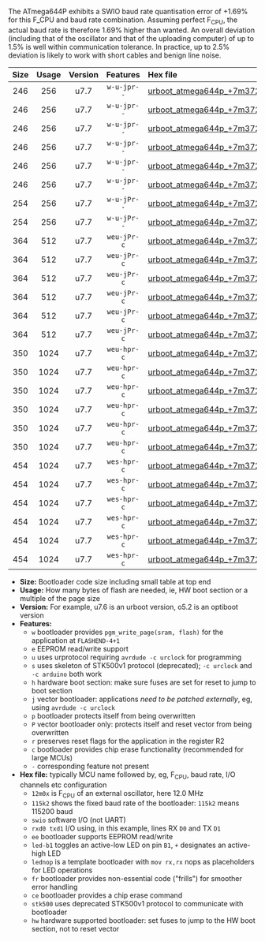 The ATmega644P exhibits a SWIO baud rate quantisation error of +1.69% for this F_CPU and baud rate combination. Assuming perfect F<sub>CPU</sub>, the actual baud rate is therefore 1.69% higher than wanted. An overall deviation (including that of the oscillator and that of the uploading computer) of up to 1.5% is well within communication tolerance. In practice, up to 2.5% deviation is likely to work with short cables and benign line noise.

|Size|Usage|Version|Features|Hex file|
|:-:|:-:|:-:|:-:|:--|
|246|256|u7.7|`w-u-jpr--`|[urboot_atmega644p_+7m3728x_+250k0_swio_rxd0_txd1_led+b0.hex](https://raw.githubusercontent.com/stefanrueger/urboot.hex/main/mcus/atmega644p/external_oscillator/fcpu_+7m3728x/br_+250k0/urboot_atmega644p_+7m3728x_+250k0_swio_rxd0_txd1_led+b0.hex)|
|246|256|u7.7|`w-u-jpr--`|[urboot_atmega644p_+7m3728x_+250k0_swio_rxd0_txd1_led+b7.hex](https://raw.githubusercontent.com/stefanrueger/urboot.hex/main/mcus/atmega644p/external_oscillator/fcpu_+7m3728x/br_+250k0/urboot_atmega644p_+7m3728x_+250k0_swio_rxd0_txd1_led+b7.hex)|
|246|256|u7.7|`w-u-jpr--`|[urboot_atmega644p_+7m3728x_+250k0_swio_rxd0_txd1_lednop.hex](https://raw.githubusercontent.com/stefanrueger/urboot.hex/main/mcus/atmega644p/external_oscillator/fcpu_+7m3728x/br_+250k0/urboot_atmega644p_+7m3728x_+250k0_swio_rxd0_txd1_lednop.hex)|
|246|256|u7.7|`w-u-jpr--`|[urboot_atmega644p_+7m3728x_+250k0_swio_rxd2_txd3_led+b0.hex](https://raw.githubusercontent.com/stefanrueger/urboot.hex/main/mcus/atmega644p/external_oscillator/fcpu_+7m3728x/br_+250k0/urboot_atmega644p_+7m3728x_+250k0_swio_rxd2_txd3_led+b0.hex)|
|246|256|u7.7|`w-u-jpr--`|[urboot_atmega644p_+7m3728x_+250k0_swio_rxd2_txd3_led+b7.hex](https://raw.githubusercontent.com/stefanrueger/urboot.hex/main/mcus/atmega644p/external_oscillator/fcpu_+7m3728x/br_+250k0/urboot_atmega644p_+7m3728x_+250k0_swio_rxd2_txd3_led+b7.hex)|
|246|256|u7.7|`w-u-jpr--`|[urboot_atmega644p_+7m3728x_+250k0_swio_rxd2_txd3_lednop.hex](https://raw.githubusercontent.com/stefanrueger/urboot.hex/main/mcus/atmega644p/external_oscillator/fcpu_+7m3728x/br_+250k0/urboot_atmega644p_+7m3728x_+250k0_swio_rxd2_txd3_lednop.hex)|
|254|256|u7.7|`w-u-jPr--`|[urboot_atmega644p_+7m3728x_+250k0_swio_rxd0_txd1.hex](https://raw.githubusercontent.com/stefanrueger/urboot.hex/main/mcus/atmega644p/external_oscillator/fcpu_+7m3728x/br_+250k0/urboot_atmega644p_+7m3728x_+250k0_swio_rxd0_txd1.hex)|
|254|256|u7.7|`w-u-jPr--`|[urboot_atmega644p_+7m3728x_+250k0_swio_rxd2_txd3.hex](https://raw.githubusercontent.com/stefanrueger/urboot.hex/main/mcus/atmega644p/external_oscillator/fcpu_+7m3728x/br_+250k0/urboot_atmega644p_+7m3728x_+250k0_swio_rxd2_txd3.hex)|
|364|512|u7.7|`weu-jPr-c`|[urboot_atmega644p_+7m3728x_+250k0_swio_rxd0_txd1_ee_led+b0_fr_ce.hex](https://raw.githubusercontent.com/stefanrueger/urboot.hex/main/mcus/atmega644p/external_oscillator/fcpu_+7m3728x/br_+250k0/urboot_atmega644p_+7m3728x_+250k0_swio_rxd0_txd1_ee_led+b0_fr_ce.hex)|
|364|512|u7.7|`weu-jPr-c`|[urboot_atmega644p_+7m3728x_+250k0_swio_rxd0_txd1_ee_led+b7_fr_ce.hex](https://raw.githubusercontent.com/stefanrueger/urboot.hex/main/mcus/atmega644p/external_oscillator/fcpu_+7m3728x/br_+250k0/urboot_atmega644p_+7m3728x_+250k0_swio_rxd0_txd1_ee_led+b7_fr_ce.hex)|
|364|512|u7.7|`weu-jPr-c`|[urboot_atmega644p_+7m3728x_+250k0_swio_rxd0_txd1_ee_lednop_fr_ce.hex](https://raw.githubusercontent.com/stefanrueger/urboot.hex/main/mcus/atmega644p/external_oscillator/fcpu_+7m3728x/br_+250k0/urboot_atmega644p_+7m3728x_+250k0_swio_rxd0_txd1_ee_lednop_fr_ce.hex)|
|364|512|u7.7|`weu-jPr-c`|[urboot_atmega644p_+7m3728x_+250k0_swio_rxd2_txd3_ee_led+b0_fr_ce.hex](https://raw.githubusercontent.com/stefanrueger/urboot.hex/main/mcus/atmega644p/external_oscillator/fcpu_+7m3728x/br_+250k0/urboot_atmega644p_+7m3728x_+250k0_swio_rxd2_txd3_ee_led+b0_fr_ce.hex)|
|364|512|u7.7|`weu-jPr-c`|[urboot_atmega644p_+7m3728x_+250k0_swio_rxd2_txd3_ee_led+b7_fr_ce.hex](https://raw.githubusercontent.com/stefanrueger/urboot.hex/main/mcus/atmega644p/external_oscillator/fcpu_+7m3728x/br_+250k0/urboot_atmega644p_+7m3728x_+250k0_swio_rxd2_txd3_ee_led+b7_fr_ce.hex)|
|364|512|u7.7|`weu-jPr-c`|[urboot_atmega644p_+7m3728x_+250k0_swio_rxd2_txd3_ee_lednop_fr_ce.hex](https://raw.githubusercontent.com/stefanrueger/urboot.hex/main/mcus/atmega644p/external_oscillator/fcpu_+7m3728x/br_+250k0/urboot_atmega644p_+7m3728x_+250k0_swio_rxd2_txd3_ee_lednop_fr_ce.hex)|
|350|1024|u7.7|`weu-hpr-c`|[urboot_atmega644p_+7m3728x_+250k0_swio_rxd0_txd1_ee_led+b0_fr_ce_hw.hex](https://raw.githubusercontent.com/stefanrueger/urboot.hex/main/mcus/atmega644p/external_oscillator/fcpu_+7m3728x/br_+250k0/urboot_atmega644p_+7m3728x_+250k0_swio_rxd0_txd1_ee_led+b0_fr_ce_hw.hex)|
|350|1024|u7.7|`weu-hpr-c`|[urboot_atmega644p_+7m3728x_+250k0_swio_rxd0_txd1_ee_led+b7_fr_ce_hw.hex](https://raw.githubusercontent.com/stefanrueger/urboot.hex/main/mcus/atmega644p/external_oscillator/fcpu_+7m3728x/br_+250k0/urboot_atmega644p_+7m3728x_+250k0_swio_rxd0_txd1_ee_led+b7_fr_ce_hw.hex)|
|350|1024|u7.7|`weu-hpr-c`|[urboot_atmega644p_+7m3728x_+250k0_swio_rxd0_txd1_ee_lednop_fr_ce_hw.hex](https://raw.githubusercontent.com/stefanrueger/urboot.hex/main/mcus/atmega644p/external_oscillator/fcpu_+7m3728x/br_+250k0/urboot_atmega644p_+7m3728x_+250k0_swio_rxd0_txd1_ee_lednop_fr_ce_hw.hex)|
|350|1024|u7.7|`weu-hpr-c`|[urboot_atmega644p_+7m3728x_+250k0_swio_rxd2_txd3_ee_led+b0_fr_ce_hw.hex](https://raw.githubusercontent.com/stefanrueger/urboot.hex/main/mcus/atmega644p/external_oscillator/fcpu_+7m3728x/br_+250k0/urboot_atmega644p_+7m3728x_+250k0_swio_rxd2_txd3_ee_led+b0_fr_ce_hw.hex)|
|350|1024|u7.7|`weu-hpr-c`|[urboot_atmega644p_+7m3728x_+250k0_swio_rxd2_txd3_ee_led+b7_fr_ce_hw.hex](https://raw.githubusercontent.com/stefanrueger/urboot.hex/main/mcus/atmega644p/external_oscillator/fcpu_+7m3728x/br_+250k0/urboot_atmega644p_+7m3728x_+250k0_swio_rxd2_txd3_ee_led+b7_fr_ce_hw.hex)|
|350|1024|u7.7|`weu-hpr-c`|[urboot_atmega644p_+7m3728x_+250k0_swio_rxd2_txd3_ee_lednop_fr_ce_hw.hex](https://raw.githubusercontent.com/stefanrueger/urboot.hex/main/mcus/atmega644p/external_oscillator/fcpu_+7m3728x/br_+250k0/urboot_atmega644p_+7m3728x_+250k0_swio_rxd2_txd3_ee_lednop_fr_ce_hw.hex)|
|454|1024|u7.7|`wes-hpr-c`|[urboot_atmega644p_+7m3728x_+250k0_swio_rxd0_txd1_ee_led+b0_fr_ce_stk500_hw.hex](https://raw.githubusercontent.com/stefanrueger/urboot.hex/main/mcus/atmega644p/external_oscillator/fcpu_+7m3728x/br_+250k0/urboot_atmega644p_+7m3728x_+250k0_swio_rxd0_txd1_ee_led+b0_fr_ce_stk500_hw.hex)|
|454|1024|u7.7|`wes-hpr-c`|[urboot_atmega644p_+7m3728x_+250k0_swio_rxd0_txd1_ee_led+b7_fr_ce_stk500_hw.hex](https://raw.githubusercontent.com/stefanrueger/urboot.hex/main/mcus/atmega644p/external_oscillator/fcpu_+7m3728x/br_+250k0/urboot_atmega644p_+7m3728x_+250k0_swio_rxd0_txd1_ee_led+b7_fr_ce_stk500_hw.hex)|
|454|1024|u7.7|`wes-hpr-c`|[urboot_atmega644p_+7m3728x_+250k0_swio_rxd0_txd1_ee_lednop_fr_ce_stk500_hw.hex](https://raw.githubusercontent.com/stefanrueger/urboot.hex/main/mcus/atmega644p/external_oscillator/fcpu_+7m3728x/br_+250k0/urboot_atmega644p_+7m3728x_+250k0_swio_rxd0_txd1_ee_lednop_fr_ce_stk500_hw.hex)|
|454|1024|u7.7|`wes-hpr-c`|[urboot_atmega644p_+7m3728x_+250k0_swio_rxd2_txd3_ee_led+b0_fr_ce_stk500_hw.hex](https://raw.githubusercontent.com/stefanrueger/urboot.hex/main/mcus/atmega644p/external_oscillator/fcpu_+7m3728x/br_+250k0/urboot_atmega644p_+7m3728x_+250k0_swio_rxd2_txd3_ee_led+b0_fr_ce_stk500_hw.hex)|
|454|1024|u7.7|`wes-hpr-c`|[urboot_atmega644p_+7m3728x_+250k0_swio_rxd2_txd3_ee_led+b7_fr_ce_stk500_hw.hex](https://raw.githubusercontent.com/stefanrueger/urboot.hex/main/mcus/atmega644p/external_oscillator/fcpu_+7m3728x/br_+250k0/urboot_atmega644p_+7m3728x_+250k0_swio_rxd2_txd3_ee_led+b7_fr_ce_stk500_hw.hex)|
|454|1024|u7.7|`wes-hpr-c`|[urboot_atmega644p_+7m3728x_+250k0_swio_rxd2_txd3_ee_lednop_fr_ce_stk500_hw.hex](https://raw.githubusercontent.com/stefanrueger/urboot.hex/main/mcus/atmega644p/external_oscillator/fcpu_+7m3728x/br_+250k0/urboot_atmega644p_+7m3728x_+250k0_swio_rxd2_txd3_ee_lednop_fr_ce_stk500_hw.hex)|

- **Size:** Bootloader code size including small table at top end
- **Usage:** How many bytes of flash are needed, ie, HW boot section or a multiple of the page size
- **Version:** For example, u7.6 is an urboot version, o5.2 is an optiboot version
- **Features:**
  + `w` bootloader provides `pgm_write_page(sram, flash)` for the application at `FLASHEND-4+1`
  + `e` EEPROM read/write support
  + `u` uses urprotocol requiring `avrdude -c urclock` for programming
  + `s` uses skeleton of STK500v1 protocol (deprecated); `-c urclock` and `-c arduino` both work
  + `h` hardware boot section: make sure fuses are set for reset to jump to boot section
  + `j` vector bootloader: applications *need to be patched externally*, eg, using `avrdude -c urclock`
  + `p` bootloader protects itself from being overwritten
  + `P` vector bootloader only: protects itself and reset vector from being overwritten
  + `r` preserves reset flags for the application in the register R2
  + `c` bootloader provides chip erase functionality (recommended for large MCUs)
  + `-` corresponding feature not present
- **Hex file:** typically MCU name followed by, eg, F<sub>CPU</sub>, baud rate, I/O channels etc configuration
  + `12m0x` is F<sub>CPU</sub> of an external oscillator, here 12.0 MHz
  + `115k2` shows the fixed baud rate of the bootloader: `115k2` means 115200 baud
  + `swio` software I/O (not UART)
  + `rxd0 txd1` I/O using, in this example, lines RX `D0` and TX `D1`
  + `ee` bootloader supports EEPROM read/write
  + `led-b1` toggles an active-low LED on pin `B1`, `+` designates an active-high LED
  + `lednop` is a template bootloader with `mov rx,rx` nops as placeholders for LED operations
  + `fr` bootloader provides non-essential code ("frills") for smoother error handling
  + `ce` bootloader provides a chip erase command
  + `stk500` uses deprecated STK500v1 protocol to communicate with bootloader
  + `hw` hardware supported bootloader: set fuses to jump to the HW boot section, not to reset vector
